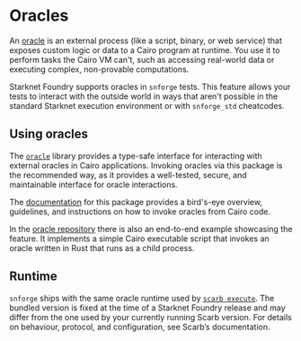 # Oracles

An [oracle][oracle docs] is an external process (like a script, binary, or web service)
that exposes custom logic or data to a Cairo program at runtime. You use it to perform tasks the Cairo VM can't, such as
accessing real-world data or executing complex, non-provable computations.

Starknet Foundry supports oracles in `snforge` tests. This feature allows your tests to interact with the outside world
in ways that aren't possible in the standard Starknet execution environment or with `snforge_std` cheatcodes.

## Using oracles

The [`oracle`][oracle library] library provides a type-safe interface for interacting with external
oracles in Cairo applications. Invoking oracles via this package is the recommended way, as it provides a well-tested,
secure, and maintainable interface for oracle interactions.

The [documentation][oracle docs] for this package provides a bird's-eye overview,
guidelines, and instructions on how to invoke oracles from Cairo code.

In the [oracle repository][oracle repo] there is also an end-to-end example
showcasing the feature. It implements a simple Cairo executable script that invokes an oracle written in Rust that
runs as a child process.

## Runtime

`snforge` ships with the same oracle runtime used by [`scarb execute`][oracles in scarb]. The bundled version is fixed
at the time of a Starknet Foundry release and may differ from the one used by your currently running Scarb version. For
details on behaviour, protocol, and configuration, see Scarb’s documentation.

[oracle library]: https://scarbs.xyz/packages/oracle

[oracle docs]: https://docs.swmansion.com/cairo-oracle

[oracle repo]: https://github.com/software-mansion/cairo-oracle

[oracles in scarb]: https://docs.swmansion.com/scarb/docs/extensions/oracles/overview.html
